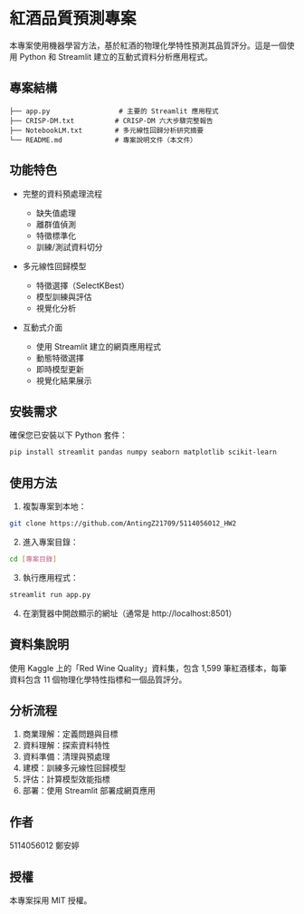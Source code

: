 # 紅酒品質預測專案

本專案使用機器學習方法，基於紅酒的物理化學特性預測其品質評分。這是一個使用 Python 和 Streamlit 建立的互動式資料分析應用程式。

## 專案結構

```
├── app.py                 # 主要的 Streamlit 應用程式
├── CRISP-DM.txt          # CRISP-DM 六大步驟完整報告
├── NotebookLM.txt        # 多元線性回歸分析研究摘要
└── README.md             # 專案說明文件（本文件）
```

## 功能特色

- 完整的資料預處理流程
  - 缺失值處理
  - 離群值偵測
  - 特徵標準化
  - 訓練/測試資料切分

- 多元線性回歸模型
  - 特徵選擇（SelectKBest）
  - 模型訓練與評估
  - 視覺化分析

- 互動式介面
  - 使用 Streamlit 建立的網頁應用程式
  - 動態特徵選擇
  - 即時模型更新
  - 視覺化結果展示

## 安裝需求

確保您已安裝以下 Python 套件：

```bash
pip install streamlit pandas numpy seaborn matplotlib scikit-learn
```

## 使用方法

1. 複製專案到本地：
```bash
git clone https://github.com/AntingZ21709/5114056012_HW2
```

2. 進入專案目錄：
```bash
cd [專案目錄]
```

3. 執行應用程式：
```bash
streamlit run app.py
```

4. 在瀏覽器中開啟顯示的網址（通常是 http://localhost:8501）

## 資料集說明

使用 Kaggle 上的「Red Wine Quality」資料集，包含 1,599 筆紅酒樣本，每筆資料包含 11 個物理化學特性指標和一個品質評分。

## 分析流程

1. 商業理解：定義問題與目標
2. 資料理解：探索資料特性
3. 資料準備：清理與預處理
4. 建模：訓練多元線性回歸模型
5. 評估：計算模型效能指標
6. 部署：使用 Streamlit 部署成網頁應用

## 作者

5114056012 鄭安婷

## 授權

本專案採用 MIT 授權。